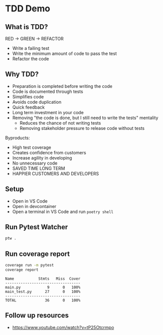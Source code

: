 # TDD Demo

## What is TDD?
RED -> GREEN -> REFACTOR

* Write a failing test
* Write the minimum amount of code to pass the test
* Refactor the code

## Why TDD?
* Preparation is completed before writing the code
* Code is documented through tests
* Simplifies code
* Avoids code duplication
* Quick feedback
* Long term investment in your code
* Removing "the code is done, but I still need to write the tests" mentality
  * Reduces the chance of not writing tests
  * Removing stakeholder pressure to release code without tests

Byproducts:
* High test coverage
* Creates confidence from customers
* Increase agility in developing
* No unnecessary code
* SAVED TIME LONG TERM
* HAPPIER CUSTOMERS AND DEVELOPERS

## Setup
- Open in VS Code
- Open in devcontainer
- Open a terminal in VS Code and run `poetry shell`

## Run Pytest Watcher
```bash
ptw .
```

## Run coverage report
```bash
coverage run -m pytest
coverage report
```
```
Name           Stmts   Miss  Cover
----------------------------------
main.py            9      0   100%
main_test.py      27      0   100%
----------------------------------
TOTAL             36      0   100%
```

## Follow up resources
- https://www.youtube.com/watch?v=tP25Otcrmpo